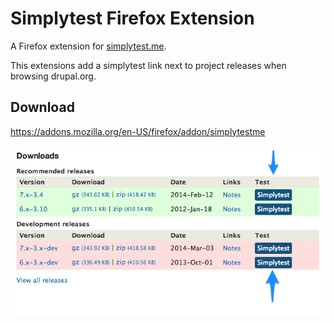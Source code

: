 Simplytest Firefox Extension
===========================

A Firefox extension for [simplytest.me](http://simplytest.me).

This extensions add a simplytest link next to project releases when browsing drupal.org.

## Download

https://addons.mozilla.org/en-US/firefox/addon/simplytestme

![alt tag](https://raw.githubusercontent.com/arshad/simplytest-chrome/master/app/images/screenshot.png)

